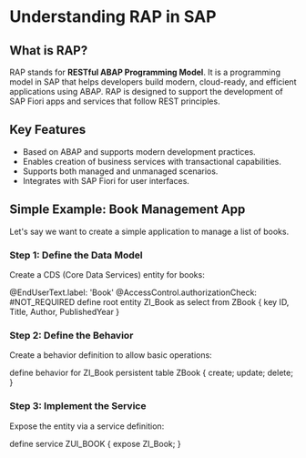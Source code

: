 # Understanding RAP in SAP

## What is RAP?

RAP stands for **RESTful ABAP Programming Model**. It is a programming model in SAP that helps developers build modern, cloud-ready, and efficient applications using ABAP. RAP is designed to support the development of SAP Fiori apps and services that follow REST principles.

## Key Features

- Based on ABAP and supports modern development practices.
- Enables creation of business services with transactional capabilities.
- Supports both managed and unmanaged scenarios.
- Integrates with SAP Fiori for user interfaces.

## Simple Example: Book Management App

Let's say we want to create a simple application to manage a list of books.

### Step 1: Define the Data Model

Create a CDS (Core Data Services) entity for books:


@EndUserText.label: 'Book'
@AccessControl.authorizationCheck: #NOT_REQUIRED
define root entity ZI_Book as select from ZBook {
  key ID,
  Title,
  Author,
  PublishedYear
}

### Step 2: Define the Behavior

Create a behavior definition to allow basic operations:

define behavior for ZI_Book
persistent table ZBook
{
  create;
  update;
  delete;
}

### Step 3: Implement the Service

Expose the entity via a service definition:

define service ZUI_BOOK {
  expose ZI_Book;
}

